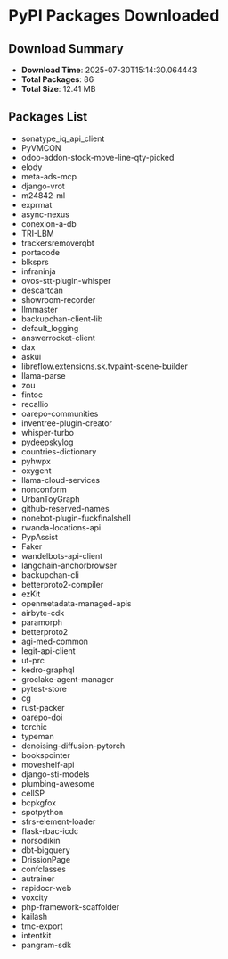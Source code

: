 # PyPI Packages Downloaded

## Download Summary
- **Download Time**: 2025-07-30T15:14:30.064443
- **Total Packages**: 86
- **Total Size**: 12.41 MB

## Packages List
- sonatype_iq_api_client
- PyVMCON
- odoo-addon-stock-move-line-qty-picked
- elody
- meta-ads-mcp
- django-vrot
- m24842-ml
- exprmat
- async-nexus
- conexion-a-db
- TRI-LBM
- trackersremoverqbt
- portacode
- blksprs
- infraninja
- ovos-stt-plugin-whisper
- descartcan
- showroom-recorder
- llmmaster
- backupchan-client-lib
- default_logging
- answerrocket-client
- dax
- askui
- libreflow.extensions.sk.tvpaint-scene-builder
- llama-parse
- zou
- fintoc
- recallio
- oarepo-communities
- inventree-plugin-creator
- whisper-turbo
- pydeepskylog
- countries-dictionary
- pyhwpx
- oxygent
- llama-cloud-services
- nonconform
- UrbanToyGraph
- github-reserved-names
- nonebot-plugin-fuckfinalshell
- rwanda-locations-api
- PypAssist
- Faker
- wandelbots-api-client
- langchain-anchorbrowser
- backupchan-cli
- betterproto2-compiler
- ezKit
- openmetadata-managed-apis
- airbyte-cdk
- paramorph
- betterproto2
- agi-med-common
- legit-api-client
- ut-prc
- kedro-graphql
- groclake-agent-manager
- pytest-store
- cg
- rust-packer
- oarepo-doi
- torchic
- typeman
- denoising-diffusion-pytorch
- bookspointer
- moveshelf-api
- django-sti-models
- plumbing-awesome
- cellSP
- bcpkgfox
- spotpython
- sfrs-element-loader
- flask-rbac-icdc
- norsodikin
- dbt-bigquery
- DrissionPage
- confclasses
- autrainer
- rapidocr-web
- voxcity
- php-framework-scaffolder
- kailash
- tmc-export
- intentkit
- pangram-sdk
